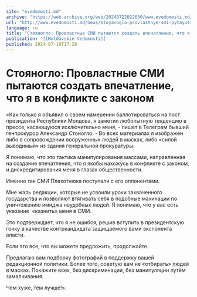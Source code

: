 ```yaml
---
site: "evedomosti.md"
archive: "https://web.archive.org/web/20240722022630/www.evedomosti.md/news/stoyanoglo-provlastnye-smi-pytayutsya-sozdat-vpechatlenie-ch"
url: "http://www.evedomosti.md/news/stoyanoglo-provlastnye-smi-pytayutsya-sozdat-vpechatlenie-ch"
language: ru
title: "Стояногло: Провластные СМИ пытаются создать впечатление, что я в конфликте с законом"
publication: '[[Moldavskie Vedomosti]]'
published: 2024-07-19T17:28
---
```


# Стояногло: Провластные СМИ пытаются создать впечатление, что я в конфликте с законом

«Как только я объявил о своем намерении баллотироваться на пост президента Республики Молдова, я заметил любопытную тенденцию в прессе, касающуюся исключительно меня, - пишет в Телеграм бывший генпрокурор Александр Стоногло. - Во всех материалах я изображен либо в сопровождении вооруженных людей в масках, либо «силой выводимый» из здания генеральной прокуратуры.

Я понимаю, что это тактика манипулирования массами, направленная на создание впечатления, что я якобы нахожусь в конфликте с законом, и дискредитирования меня в глазах общественности.

Именно так СМИ Плахотнюка поступали с его оппонентами.

Мне жаль редакции, которые не усвоили уроки захваченного государства и позволяют втягивать себя в подобные махинации по уничтожению имиджа неудобных людей. Я понимаю, что у вас есть указание  «казнить» меня в СМИ.

Это подтверждает, что я не ошибся, решив вступить в президентскую гонку в качестве контркандидата защищаемого вами экспонента власти.

Если это все, что вы можете предложить, продолжайте.

Предлагаю вам подборку фотографий в поддержку вашей редакционной политики. Более того, советую вам не «отбирать» людей в масках. Покажите всех, без дискриминации, без манипуляции путём замалчивания.

Чем хуже, тем лучше!».